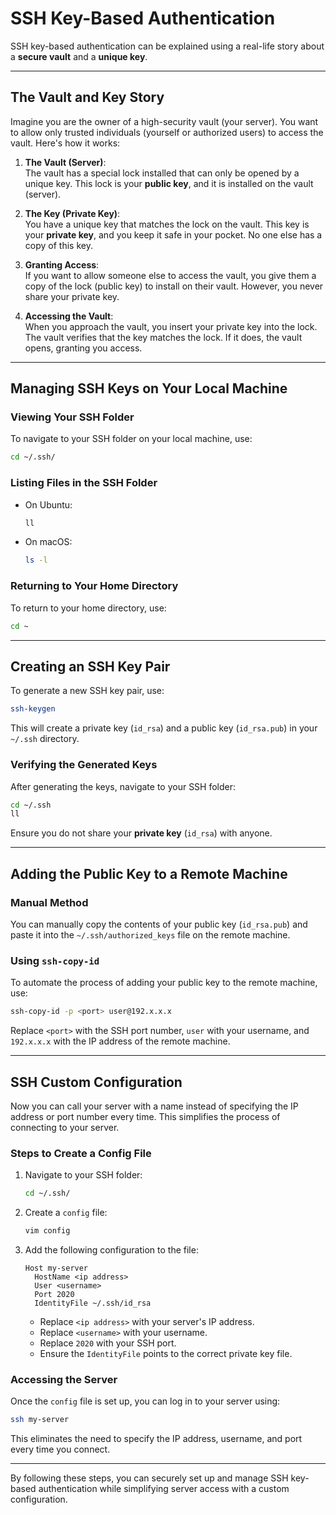 # SSH Key-Based Authentication

SSH key-based authentication can be explained using a real-life story about a **secure vault** and a **unique key**.

---

## The Vault and Key Story

Imagine you are the owner of a high-security vault (your server). You want to allow only trusted individuals (yourself or authorized users) to access the vault. Here's how it works:

1. **The Vault (Server)**:  
   The vault has a special lock installed that can only be opened by a unique key. This lock is your **public key**, and it is installed on the vault (server).

2. **The Key (Private Key)**:  
   You have a unique key that matches the lock on the vault. This key is your **private key**, and you keep it safe in your pocket. No one else has a copy of this key.

3. **Granting Access**:  
   If you want to allow someone else to access the vault, you give them a copy of the lock (public key) to install on their vault. However, you never share your private key.

4. **Accessing the Vault**:  
   When you approach the vault, you insert your private key into the lock. The vault verifies that the key matches the lock. If it does, the vault opens, granting you access.

---

## Managing SSH Keys on Your Local Machine

### Viewing Your SSH Folder
To navigate to your SSH folder on your local machine, use:
```bash
cd ~/.ssh/
```

### Listing Files in the SSH Folder
- On Ubuntu:
  ```bash
  ll
  ```
- On macOS:
  ```bash
  ls -l
  ```

### Returning to Your Home Directory
To return to your home directory, use:
```bash
cd ~
```

---

## Creating an SSH Key Pair
To generate a new SSH key pair, use:
```bash
ssh-keygen
```
This will create a private key (`id_rsa`) and a public key (`id_rsa.pub`) in your `~/.ssh` directory.

### Verifying the Generated Keys
After generating the keys, navigate to your SSH folder:
```bash
cd ~/.ssh
ll
```
Ensure you do not share your **private key** (`id_rsa`) with anyone.

---

## Adding the Public Key to a Remote Machine

### Manual Method
You can manually copy the contents of your public key (`id_rsa.pub`) and paste it into the `~/.ssh/authorized_keys` file on the remote machine.

### Using `ssh-copy-id`
To automate the process of adding your public key to the remote machine, use:
```bash
ssh-copy-id -p <port> user@192.x.x.x
```
Replace `<port>` with the SSH port number, `user` with your username, and `192.x.x.x` with the IP address of the remote machine.

---

## SSH Custom Configuration

Now you can call your server with a name instead of specifying the IP address or port number every time. This simplifies the process of connecting to your server.

### Steps to Create a Config File
1. Navigate to your SSH folder:
   ```bash
   cd ~/.ssh/
   ```

2. Create a `config` file:
   ```bash
   vim config
   ```

3. Add the following configuration to the file:
   ```plaintext
   Host my-server
     HostName <ip address>
     User <username>
     Port 2020
     IdentityFile ~/.ssh/id_rsa
   ```
   - Replace `<ip address>` with your server's IP address.  
   - Replace `<username>` with your username.  
   - Replace `2020` with your SSH port.  
   - Ensure the `IdentityFile` points to the correct private key file.

### Accessing the Server
Once the `config` file is set up, you can log in to your server using:
```bash
ssh my-server
```

This eliminates the need to specify the IP address, username, and port every time you connect.

---

By following these steps, you can securely set up and manage SSH key-based authentication while simplifying server access with a custom configuration.
